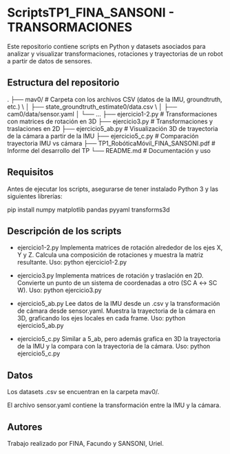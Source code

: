 # ScriptsTP1_FINA_SANSONI - TRANSORMACIONES

Este repositorio contiene scripts en Python y datasets asociados para analizar y visualizar transformaciones, rotaciones y trayectorias de un robot a partir de datos de sensores.

## Estructura del repositorio

.
├── mav0/                               # Carpeta con los archivos CSV (datos de la IMU, groundtruth, etc.) \\
│   ├── state_groundtruth_estimate0/data.csv \\
│   ├── cam0/data/sensor.yaml
│   └── ...
├── ejercicio1-2.py                     # Transformaciones con matrices de rotación en 3D
├── ejercicio3.py                       # Transformaciones y traslaciones en 2D
├── ejercicio5_ab.py                    # Visualización 3D de trayectoria de la cámara a partir de la IMU
├── ejercicio5_c.py                     # Comparación trayectoria IMU vs cámara
├── TP1_RobóticaMóvil_FINA_SANSONI.pdf  # Informe del desarrollo del TP
└── README.md                           # Documentación y uso

## Requisitos

Antes de ejecutar los scripts, asegurarse de tener instalado Python 3 y las siguientes librerías:

pip install numpy matplotlib pandas pyyaml transforms3d

## Descripción de los scripts

- ejercicio1-2.py
Implementa matrices de rotación alrededor de los ejes X, Y y Z. Calcula una composición de rotaciones y muestra la matriz resultante.
Uso:
python ejercicio1-2.py

- ejercicio3.py
Implementa matrices de rotación y traslación en 2D. Convierte un punto de un sistema de coordenadas a otro (SC A ↔ SC W).
Uso:
python ejercicio3.py

- ejercicio5_ab.py
Lee datos de la IMU desde un .csv y la transformación de cámara desde sensor.yaml.
Muestra la trayectoria de la cámara en 3D, graficando los ejes locales en cada frame.
Uso:
python ejercicio5_ab.py

- ejercicio5_c.py
Similar a 5_ab, pero además grafica en 3D la trayectoria de la IMU y la compara con la trayectoria de la cámara.
Uso:
python ejercicio5_c.py

## Datos

Los datasets .csv se encuentran en la carpeta mav0/.

El archivo sensor.yaml contiene la transformación entre la IMU y la cámara.

## Autores

Trabajo realizado por FINA, Facundo y SANSONI, Uriel.